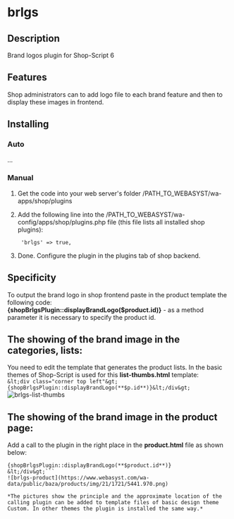 # brlgs

## Description
Brand logos plugin for Shop-Script 6

## Features
Shop administrators can to add logo file to each brand feature and then to display these images in frontend.

## Installing
### Auto
...

### Manual
1. Get the code into your web server's folder /PATH_TO_WEBASYST/wa-apps/shop/plugins

2. Add the following line into the /PATH_TO_WEBASYST/wa-config/apps/shop/plugins.php file (this file lists all installed shop plugins):

		'brlgs' => true,

3. Done. Configure the plugin in the plugins tab of shop backend.

## Specificity
To output the brand logo in shop frontend paste in the product template the following code:  
**{shopBrlgsPlugin::displayBrandLogo($product.id)}** - as a method parameter it is necessary to specify the product id.

## The showing of the brand image in the categories, lists:
You need to edit the template that generates the product lists. In the basic themes of Shop-Script is used for this **list-thumbs.html** template:  
```&lt;div class="corner top left"&gt;{shopBrlgsPlugin::displayBrandLogo(**$p.id**)}&lt;/div&gt;```  
![brlgs-list-thumbs](https://www.webasyst.com/wa-data/public/baza/products/img/21/1721/5440.970.png)

## The showing of the brand image in the product page:  
Add a call to the plugin in the right place in the **product.html** file as shown below:  
```&lt;div class="corner top left"&gt;  
{shopBrlgsPlugin::displayBrandLogo(**$product.id**)}  
&lt;/div&gt;```  
![brlgs-product](https://www.webasyst.com/wa-data/public/baza/products/img/21/1721/5441.970.png)

*The pictures show the principle and the approximate location of the calling plugin can be added to template files of basic design theme Custom. In other themes the plugin is installed the same way.*